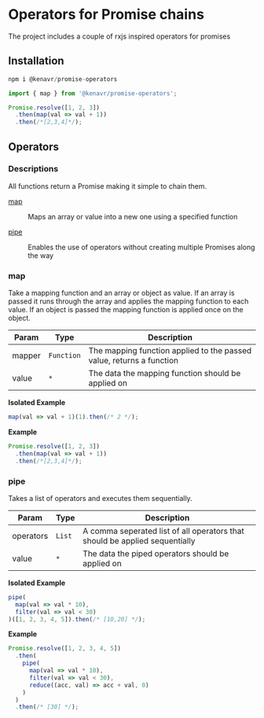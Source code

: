 # Operators for Promise chains

The project includes a couple of rxjs inspired operators for promises

## Installation

```js
npm i @kenavr/promise-operators
```

```js
import { map } from '@kenavr/promise-operators';

Promise.resolve([1, 2, 3])
  .then(map(val => val + 1))
  .then(/*[2,3,4]*/);
```

## Operators

### Descriptions

All functions return a Promise making it simple to chain them.

<dl>
<dt><a href="#map">map</a></dt>
<dd><p>Maps an array or value into a new one using a specified function</p></dd>
<dt><a href="#pipe">pipe</a></dt>
<dd><p>Enables the use of operators without creating multiple Promises along the way</p></dd>
</dl>

### map

Take a mapping function and an array or object as value. If an array is passed it runs through the array and applies the mapping function to each value. If an object is passed the mapping function is applied once on the object.

| Param  | Type                  | Description                                                          |
| ------ | --------------------- | -------------------------------------------------------------------- |
| mapper | <code>Function</code> | The mapping function applied to the passed value, returns a function |
| value  | <code>\*</code>       | The data the mapping function should be applied on                   |

**Isolated Example**

```js
map(val => val + 1)(1).then(/* 2 */);
```

**Example**

```js
Promise.resolve([1, 2, 3])
  .then(map(val => val + 1))
  .then(/*[2,3,4]*/);
```

### pipe

Takes a list of operators and executes them sequentially.

| Param     | Type              | Description                                                                 |
| --------- | ----------------- | --------------------------------------------------------------------------- |
| operators | <code>List</code> | A comma seperated list of all operators that should be applied sequentially |
| value     | <code>\*</code>   | The data the piped operators should be applied on                           |

**Isolated Example**

```js
pipe(
  map(val => val * 10),
  filter(val => val < 30)
)([1, 2, 3, 4, 5]).then(/* [10,20] */);
```

**Example**

```js
Promise.resolve([1, 2, 3, 4, 5])
  .then(
    pipe(
      map(val => val * 10),
      filter(val => val < 30),
      reduce((acc, val) => acc + val, 0)
    )
  )
  .then(/* [30] */);
```
